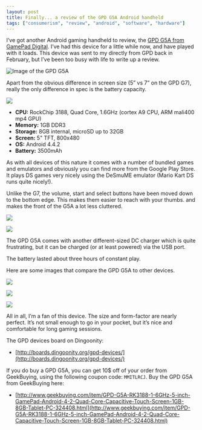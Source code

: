 ```yaml
---
layout: post
title: Finally... a review of the GPD G5A Android handheld
tags: ["consumerism", "review", "android", "software", "hardware"]
---
```


I’ve got another Android gaming handheld to review, the [GPD G5A from GamePad Digital](http://www.gpd.hk/products.asp?selectclassid=017001&id=1279). I’ve had this device for a little while now, and have played with it loads. This device was sent to my directly from GPD back in February, but I’ve been too busy with life to write up a review.

<!-- more -->

![Image of the GPD G5A](http://i.imgur.com/zFLcLJn.png)

Apart from the obvious difference in screen size (5” vs 7” on the GPD G7), really the only difference in spec is the battery capacity.

![](http://i.imgur.com/czXHVpz.png)

- **CPU:** RockChip 3188, Quad Core, 1.6GHz (cortex A9 CPU, ARM mali400 mp4 GPU)
- **Memory:** 1GB DDR3
- **Storage:** 8GB internal, microSD up to 32GB
- **Screen:** 5" TFT, 800x480
- **OS:** Android 4.4.2
- **Battery:** 3500mAh

As with all devices of this nature it comes with a number of bundled games and emulators and obviously you can find more from the Google Play Store. It plays DS games very nicely using the DeSmuME emulator (Mario Kart DS runs quite nicely!).

Unlike the G7, the volume, start and select buttons have been moved down to the bottom edge. This makes them easier to reach with your thumbs. and makes the front of the G5A a lot less cluttered.

![](http://i.imgur.com/uc1qcFQ.png)

![](http://i.imgur.com/FIpXnIF.png)

The GPD G5A comes with another different-sized DC charger which is quite frustrating, but it can be charged (or at least powered) via the USB port.

The battery lasted about three hours of constant play.

Here are some images that compare the GPD G5A to other devices.

![](http://i.imgur.com/N48rI35.png)

![](http://i.imgur.com/MC1rZvM.png)

![](http://i.imgur.com/YChhe6A.png)

All in all, I’m a fan of this device. The size and form-factor are nearly perfect. It’s not small enough to go in your pocket, but it’s nice and comfortable for long gaming sessions.

The GPD devices board on Dingoonity:

- [http://boards.dingoonity.org/gpd-devices/](http://boards.dingoonity.org/gpd-devices/)

If you do buy a GPD G5A, you can get 10$ off of your order from GeekBuying, using the following coupon code: `MMITLRCJ`. Buy the GPD G5A from GeekBuying here:

- [http://www.geekbuying.com/item/GPD-G5A-RK3188-1-6GHz-5-inch-GamePad-Android-4-2-Quad-Core-Capacitive-Touch-Screen-1GB-8GB-Tablet-PC-324408.html](http://www.geekbuying.com/item/GPD-G5A-RK3188-1-6GHz-5-inch-GamePad-Android-4-2-Quad-Core-Capacitive-Touch-Screen-1GB-8GB-Tablet-PC-324408.html)
